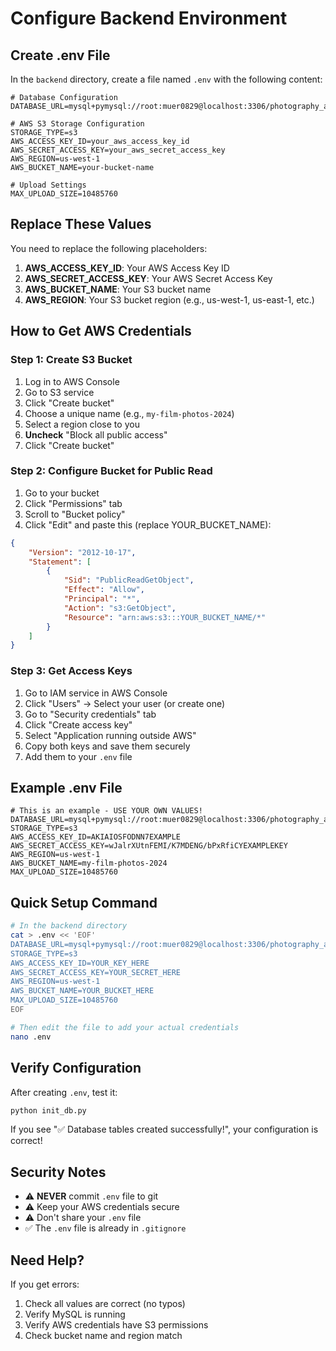# Configure Backend Environment

## Create .env File

In the `backend` directory, create a file named `.env` with the following content:

```env
# Database Configuration
DATABASE_URL=mysql+pymysql://root:muer0829@localhost:3306/photography_app

# AWS S3 Storage Configuration
STORAGE_TYPE=s3
AWS_ACCESS_KEY_ID=your_aws_access_key_id
AWS_SECRET_ACCESS_KEY=your_aws_secret_access_key
AWS_REGION=us-west-1
AWS_BUCKET_NAME=your-bucket-name

# Upload Settings
MAX_UPLOAD_SIZE=10485760
```

## Replace These Values

You need to replace the following placeholders:

1. **AWS_ACCESS_KEY_ID**: Your AWS Access Key ID
2. **AWS_SECRET_ACCESS_KEY**: Your AWS Secret Access Key
3. **AWS_BUCKET_NAME**: Your S3 bucket name
4. **AWS_REGION**: Your S3 bucket region (e.g., us-west-1, us-east-1, etc.)

## How to Get AWS Credentials

### Step 1: Create S3 Bucket
1. Log in to AWS Console
2. Go to S3 service
3. Click "Create bucket"
4. Choose a unique name (e.g., `my-film-photos-2024`)
5. Select a region close to you
6. **Uncheck** "Block all public access"
7. Click "Create bucket"

### Step 2: Configure Bucket for Public Read
1. Go to your bucket
2. Click "Permissions" tab
3. Scroll to "Bucket policy"
4. Click "Edit" and paste this (replace YOUR_BUCKET_NAME):

```json
{
    "Version": "2012-10-17",
    "Statement": [
        {
            "Sid": "PublicReadGetObject",
            "Effect": "Allow",
            "Principal": "*",
            "Action": "s3:GetObject",
            "Resource": "arn:aws:s3:::YOUR_BUCKET_NAME/*"
        }
    ]
}
```

### Step 3: Get Access Keys
1. Go to IAM service in AWS Console
2. Click "Users" → Select your user (or create one)
3. Go to "Security credentials" tab
4. Click "Create access key"
5. Select "Application running outside AWS"
6. Copy both keys and save them securely
7. Add them to your `.env` file

## Example .env File

```env
# This is an example - USE YOUR OWN VALUES!
DATABASE_URL=mysql+pymysql://root:muer0829@localhost:3306/photography_app
STORAGE_TYPE=s3
AWS_ACCESS_KEY_ID=AKIAIOSFODNN7EXAMPLE
AWS_SECRET_ACCESS_KEY=wJalrXUtnFEMI/K7MDENG/bPxRfiCYEXAMPLEKEY
AWS_REGION=us-west-1
AWS_BUCKET_NAME=my-film-photos-2024
MAX_UPLOAD_SIZE=10485760
```

## Quick Setup Command

```bash
# In the backend directory
cat > .env << 'EOF'
DATABASE_URL=mysql+pymysql://root:muer0829@localhost:3306/photography_app
STORAGE_TYPE=s3
AWS_ACCESS_KEY_ID=YOUR_KEY_HERE
AWS_SECRET_ACCESS_KEY=YOUR_SECRET_HERE
AWS_REGION=us-west-1
AWS_BUCKET_NAME=YOUR_BUCKET_HERE
MAX_UPLOAD_SIZE=10485760
EOF

# Then edit the file to add your actual credentials
nano .env
```

## Verify Configuration

After creating `.env`, test it:

```bash
python init_db.py
```

If you see "✅ Database tables created successfully!", your configuration is correct!

## Security Notes

- ⚠️ **NEVER** commit `.env` file to git
- ⚠️ Keep your AWS credentials secure
- ⚠️ Don't share your `.env` file
- ✅ The `.env` file is already in `.gitignore`

## Need Help?

If you get errors:
1. Check all values are correct (no typos)
2. Verify MySQL is running
3. Verify AWS credentials have S3 permissions
4. Check bucket name and region match

